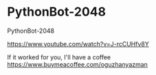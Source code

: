 # PythonBot-2048
PythonBot-2048


https://www.youtube.com/watch?v=J-rcCUHfv8Y


If it worked for you, I'll have a coffee
https://www.buymeacoffee.com/oguzhanyazman
